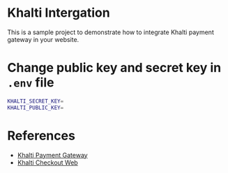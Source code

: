 # Khalti Intergation

This is a sample project to demonstrate how to integrate Khalti payment gateway in your website.

# Change public key and secret key in `.env` file

```bash
KHALTI_SECRET_KEY=
KHALTI_PUBLIC_KEY=
```

# References

- [Khalti Payment Gateway](https://docs.khalti.com/)
- [Khalti Checkout Web](https://docs.khalti.com/checkout/web/)